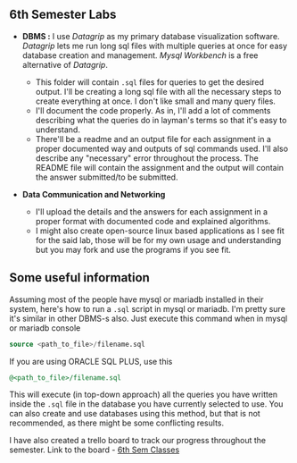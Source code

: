 ## 6th Semester Labs

- **DBMS :** I use *Datagrip* as my primary database visualization software. *Datagrip* lets me run long sql files with multiple queries at once for easy database creation and management. *Mysql Workbench* is a free alternative of *Datagrip*.
	* This folder will contain `.sql` files for queries to get the desired output. I'll be creating a long sql file with all the necessary steps to create everything at once. I don't like small and many query files.
	* I'll document the code properly. As in, I'll add a lot of comments describing what the queries do in layman's terms so that it's easy to understand.
	* There'll be a readme and an output file for each assignment in a proper documented way and outputs of sql commands used. I'll also describe any "necessary" error throughout the process. The README file will contain the assignment and the output will contain the answer submitted/to be submitted.

- **Data Communication and Networking**
	* I'll upload the details and the answers for each assignment in a proper format with documented code and explained algorithms.
	* I might also create open-source linux based applications as I see fit for the said lab, those will be for my own usage and understanding but you may fork and use the programs if you see fit. 

## Some useful information
Assuming most of the people have mysql or mariadb installed in their system, here's how to run a `.sql` script in mysql or mariadb. I'm pretty sure it's similar in other DBMS-s also.
Just execute this command when in mysql or mariadb console
```sql
source <path_to_file>/filename.sql
```
If you are using ORACLE SQL PLUS, use this
```sql
@<path_to_file>/filename.sql
``` 
This will execute (in top-down approach) all the queries you have written inside the `.sql` file in the database you have currently selected to use. You can also create and use databases using this method, but that is not recommended, as there might be some conflicting results.

I have also created a trello board to track our progress throughout the semester.
Link to the board - [6th Sem Classes](https://trello.com/b/wShD4k7R/classes-6th-sem)